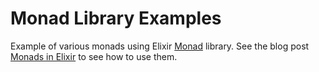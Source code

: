 Monad Library Examples
================

Example of various monads using Elixir [Monad](https://github.com/rmies/monad) library.
See the blog post [Monads in Elixir](http://zohaib.me/monads-in-elixir-2/) to see how to use them.
